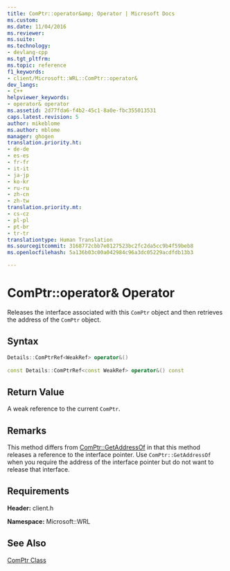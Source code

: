 ```yaml
---
title: ComPtr::operator&amp; Operator | Microsoft Docs
ms.custom: 
ms.date: 11/04/2016
ms.reviewer: 
ms.suite: 
ms.technology:
- devlang-cpp
ms.tgt_pltfrm: 
ms.topic: reference
f1_keywords:
- client/Microsoft::WRL::ComPtr::operator&
dev_langs:
- C++
helpviewer_keywords:
- operator& operator
ms.assetid: 2d77fda6-f4b2-45c1-8a0e-fbc355013531
caps.latest.revision: 5
author: mikeblome
ms.author: mblome
manager: ghogen
translation.priority.ht:
- de-de
- es-es
- fr-fr
- it-it
- ja-jp
- ko-kr
- ru-ru
- zh-cn
- zh-tw
translation.priority.mt:
- cs-cz
- pl-pl
- pt-br
- tr-tr
translationtype: Human Translation
ms.sourcegitcommit: 3168772cbb7e8127523bc2fc2da5cc9b4f59beb8
ms.openlocfilehash: 5a136b03c00a042984c96a3dc05229acdfdb13b3

---
```

# ComPtr::operator&amp; Operator
Releases the interface associated with this `ComPtr` object and then retrieves the address of the `ComPtr` object.  
  
## Syntax  
  
```cpp  
Details::ComPtrRef<WeakRef> operator&()  
  
const Details::ComPtrRef<const WeakRef> operator&() const  
```  
  
## Return Value  
 A weak reference to the current `ComPtr`.  
  
## Remarks  
 This method differs from [ComPtr::GetAddressOf](../windows/comptr-getaddressof-method.md) in that this method releases a reference to the interface pointer. Use `ComPtr::GetAddressOf` when you require the address of the interface pointer but do not want to release that interface.  
  
## Requirements  
 **Header:** client.h  
  
 **Namespace:** Microsoft::WRL  
  
## See Also  
 [ComPtr Class](../windows/comptr-class.md)


<!--HONumber=Jan17_HO2-->


